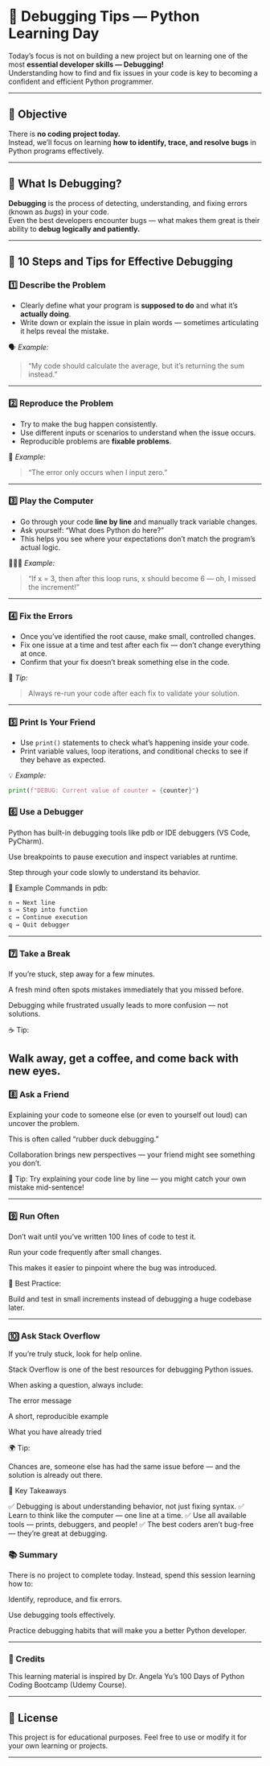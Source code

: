 # 🐞 Debugging Tips — Python Learning Day

Today’s focus is not on building a new project but on learning one of the most **essential developer skills — Debugging!**  
Understanding how to find and fix issues in your code is key to becoming a confident and efficient Python programmer.

---

## 🎯 Objective

There is **no coding project today.**  
Instead, we’ll focus on learning **how to identify, trace, and resolve bugs** in Python programs effectively.

---

## 🧠 What Is Debugging?

**Debugging** is the process of detecting, understanding, and fixing errors (known as _bugs_) in your code.  
Even the best developers encounter bugs — what makes them great is their ability to **debug logically and patiently.**

---

## 🧩 10 Steps and Tips for Effective Debugging

### 1️⃣ Describe the Problem

- Clearly define what your program is **supposed to do** and what it’s **actually doing**.
- Write down or explain the issue in plain words — sometimes articulating it helps reveal the mistake.

🗣️ _Example:_

> “My code should calculate the average, but it’s returning the sum instead.”

---

### 2️⃣ Reproduce the Problem

- Try to make the bug happen consistently.
- Use different inputs or scenarios to understand when the issue occurs.
- Reproducible problems are **fixable problems**.

🧪 _Example:_

> “The error only occurs when I input zero.”

---

### 3️⃣ Play the Computer

- Go through your code **line by line** and manually track variable changes.
- Ask yourself: “What does Python do here?”
- This helps you see where your expectations don’t match the program’s actual logic.

🧍‍♀️💭 _Example:_

> “If x = 3, then after this loop runs, x should become 6 — oh, I missed the increment!”

---

### 4️⃣ Fix the Errors

- Once you’ve identified the root cause, make small, controlled changes.
- Fix one issue at a time and test after each fix — don’t change everything at once.
- Confirm that your fix doesn’t break something else in the code.

🧰 _Tip:_

> Always re-run your code after each fix to validate your solution.

---

### 5️⃣ Print Is Your Friend

- Use `print()` statements to check what’s happening inside your code.
- Print variable values, loop iterations, and conditional checks to see if they behave as expected.

💡 _Example:_

```python
print(f"DEBUG: Current value of counter = {counter}")
```

### 6️⃣ Use a Debugger

Python has built-in debugging tools like pdb or IDE debuggers (VS Code, PyCharm).

Use breakpoints to pause execution and inspect variables at runtime.

Step through your code slowly to understand its behavior.

🧭 Example Commands in pdb:

```python
n → Next line
s → Step into function
c → Continue execution
q → Quit debugger
```

---

### 7️⃣ Take a Break

If you’re stuck, step away for a few minutes.

A fresh mind often spots mistakes immediately that you missed before.

Debugging while frustrated usually leads to more confusion — not solutions.

☕ Tip:

## Walk away, get a coffee, and come back with new eyes.

### 8️⃣ Ask a Friend

Explaining your code to someone else (or even to yourself out loud) can uncover the problem.

This is often called “rubber duck debugging.”

Collaboration brings new perspectives — your friend might see something you don’t.

🦆 Tip:
Try explaining your code line by line — you might catch your own mistake mid-sentence!

---

### 9️⃣ Run Often

Don’t wait until you’ve written 100 lines of code to test it.

Run your code frequently after small changes.

This makes it easier to pinpoint where the bug was introduced.

🧩 Best Practice:

Build and test in small increments instead of debugging a huge codebase later.

---

### 🔟 Ask Stack Overflow

If you’re truly stuck, look for help online.

Stack Overflow is one of the best resources for debugging Python issues.

When asking a question, always include:

The error message

A short, reproducible example

What you have already tried

🌍 Tip:

Chances are, someone else has had the same issue before — and the solution is already out there.

💬 Key Takeaways

✅ Debugging is about understanding behavior, not just fixing syntax.
✅ Learn to think like the computer — one line at a time.
✅ Use all available tools — prints, debuggers, and people!
✅ The best coders aren’t bug-free — they’re great at debugging.

### 📚 Summary

There is no project to complete today.
Instead, spend this session learning how to:

Identify, reproduce, and fix errors.

Use debugging tools effectively.

Practice debugging habits that will make you a better Python developer.

---

### 🙏 Credits

This learning material is inspired by
Dr. Angela Yu’s 100 Days of Python Coding Bootcamp (Udemy Course).

---

## 📜 License

This project is for educational purposes. Feel free to use or modify it for your own learning or projects.

---
